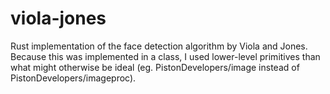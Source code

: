 # viola-jones

Rust implementation of the face detection algorithm by Viola and Jones. Because
this was implemented in a class, I used lower-level primitives than what might
otherwise be ideal (eg. PistonDevelopers/image instead of
PistonDevelopers/imageproc).
